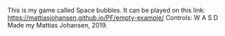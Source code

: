 This is my game called Space bubbles.
It can be played on this link: https://mattiasjohansen.github.io/PF/empty-example/
Controls: W A S D
Made my Mattias Johansen, 2019.
